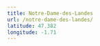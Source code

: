 ```yaml
---
title: Notre-Dame-des-Landes
url: /notre-dame-des-landes/
latitude: 47.382
longitude: -1.71
---
```

